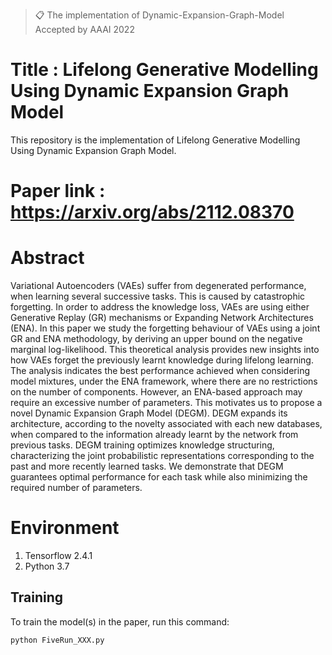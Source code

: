 >📋 The implementation of Dynamic-Expansion-Graph-Model Accepted by AAAI 2022

# Title : Lifelong Generative Modelling Using Dynamic Expansion Graph Model

This repository is the implementation of Lifelong Generative Modelling Using Dynamic Expansion Graph Model.

# Paper link : https://arxiv.org/abs/2112.08370

# Abstract

Variational Autoencoders (VAEs) suffer from degenerated performance, when learning several successive tasks. This is caused by catastrophic forgetting. In order to address the knowledge loss, VAEs are using either Generative Replay (GR) mechanisms or Expanding Network Architectures (ENA). In this paper we study the forgetting behaviour of VAEs using a joint GR and ENA methodology, by deriving an upper bound on the negative marginal log-likelihood. This theoretical analysis provides new insights into how VAEs forget the previously learnt knowledge during lifelong learning. The analysis indicates the best performance achieved when considering model mixtures, under the ENA framework, where there are no restrictions on the number of components. However, an ENA-based approach may require an excessive number of parameters. This motivates us to propose a novel Dynamic Expansion Graph Model (DEGM). DEGM expands its architecture, according to the novelty associated with each new databases, when compared to the information already learnt by the network from previous tasks. DEGM training optimizes knowledge structuring, characterizing the joint probabilistic representations corresponding to the past and more recently learned tasks. We demonstrate that DEGM guarantees optimal performance for each task while also minimizing the required number of parameters.


# Environment

1. Tensorflow 2.4.1
2. Python 3.7

## Training

To train the model(s) in the paper, run this command:

```train
python FiveRun_XXX.py
```






